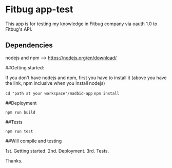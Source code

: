 # Fitbug app-test

This app is for testing my knowledge in Fitbug company via oauth 1.0 to Fitbug's API.

## Dependencies

nodejs and npm --> https://nodejs.org/en/download/

##Getting started:

If you don't have nodejs and npm, first you have to install it (above you have the link, npm inclusive when you install nodejs)


`cd "path at your workspace"/madbid-app`
`npm install`

##Deployment

`npm run build`

##Tests

`npm run test`

##Will compile and testing

1st. Getting started.
2nd. Deployment.
3rd. Tests.

Thanks.
